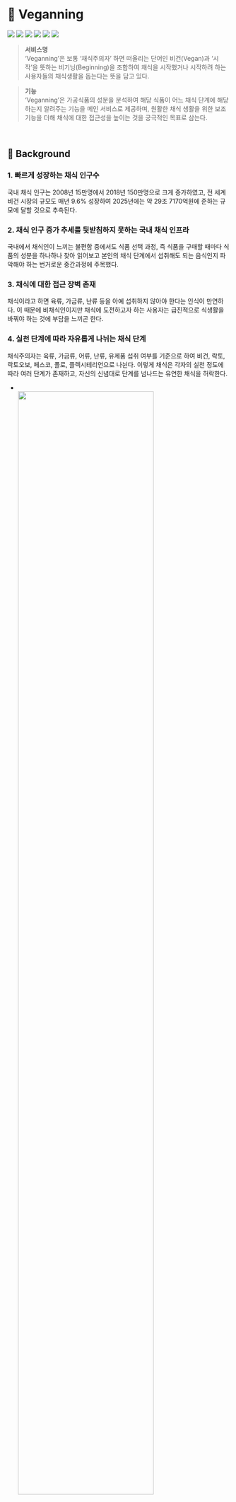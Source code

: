 # 🌱 Veganning
<img src = "https://img.shields.io/badge/Project%20Type-Team%20Project-yellow?style=flat-square"> <img src = "https://img.shields.io/badge/Tools-Android%20Studio-brightgreen?style=flat-square&logo=AndroidStudio"> <img src = "https://img.shields.io/badge/Tools-R%20Studio-brightgreen?style=flat-square&logo=R"> <img src = "https://img.shields.io/badge/Tools-Firebase-brightgreen?style=flat-square&logo=Firebase"> <img src = "https://img.shields.io/badge/Language-Java-orange?style=flat-square&logo=Java"> <img src = "https://img.shields.io/badge/Language-R-orange?style=flat-square&logo=R">

> **서비스명**<br>‘Veganning’은 보통 ‘채식주의자’ 하면 떠올리는 단어인 비건(Vegan)과 ‘시작’을 뜻하는 비기닝(Beginning)을 조합하여 채식을 시작했거나 시작하려 하는 사용자들의 채식생활을 돕는다는 뜻을 담고 있다.

> **기능**<br>‘Veganning’은 가공식품의 성분을 분석하여 해당 식품이 어느 채식 단계에 해당하는지 알려주는 기능을 메인 서비스로 제공하며, 원활한 채식 생활을 위한 보조 기능을 더해 채식에 대한 접근성을 높이는 것을 궁극적인 목표로 삼는다.

<br>


##  💭  Background
### 1. 빠르게 성장하는 채식 인구수
국내 채식 인구는 2008년 15만명에서 2018년 150만명으로 크게 증가하였고, 전 세계 비건 시장의 규모도 매년 9.6% 성장하여 2025년에는 약 29조 7170억원에 준하는 규모에 달할 것으로 추측된다.
### 2. 채식 인구 증가 추세를 뒷받침하지 못하는 국내 채식 인프라
국내에서 채식인이 느끼는 불편함 중에서도 식품 선택 과정, 즉 식품을 구매할 때마다 식품의 성분을 하나하나 찾아 읽어보고 본인의 채식 단계에서 섭취해도 되는 음식인지 파악해야 하는 번거로운 중간과정에 주목했다.
### 3. 채식에 대한 접근 장벽 존재
채식이라고 하면 육류, 가금류, 난류 등을 아예 섭취하지 않아야 한다는 인식이 만연하다. 이 때문에 비채식인이지만 채식에 도전하고자 하는 사용자는 급진적으로 식생활을 바꿔야 하는 것에 부담을 느끼곤 한다.
### 4. 실천 단계에 따라 자유롭게 나뉘는 채식 단계
채식주의자는 육류, 가금류, 어류, 난류, 유제품 섭취 여부를 기준으로 하여 비건, 락토, 락토오보, 페스코, 폴로, 플렉시테리언으로 나뉜다. 이렇게 채식은 각자의 실천 정도에 따라 여러 단계가 존재하고, 자신의 신념대로 단계를 넘나드는 유연한 채식을 허락한다.<br>
- <br><img src = "https://user-images.githubusercontent.com/48851230/143682587-5f32fee4-18b0-4ae4-815a-93a186dd1d06.png" width="80%" height="80%"><br><br>


##  📝  Features
### 1. 성분 분석을 통해 식품의 채식 단계 제시
구매하고자 하는 식품의 이름을 검색하거나 오프라인 매장에서 식품의 바코드를 스캔하면 해당 식품의 성분 정보를 분석하여 이 식품이 어떠한 성분을 함유하고 있으며 어느 단계의 채식을 하는 사용자에게 적합한지에 대한 정보를 제공한다.
### 2. 사용자 맞춤형 채식 단계 제시
어플리케이션 상에서 본인의 채식 단계를 설정한 사용자의 경우 1번 기능에 덧붙여 이 식품을 섭취할 수 있는지 사용자 맞춤형으로 표기한다.
### 3. 채식 관련 실시간 뉴스
사용자가 채식 시장의 동향이나 신제품출시 소식, 새로운 채식 서비스 등에 대한 정보를 접하기 쉽도록 매스컴에서 발행하는 채식 관련 기사를 실시간으로 업데이트하여 제공한다.
### 4. 기본 가이드 제공
채식 입문자가 채식을 어렵지 않게 받아들일 수 있도록 채식에 대한 기본적인 설명을 담은 가이드를 제공한다.<br><br>


##  📱  Preview
### 1. 와이어프레임
![Wireframe](https://user-images.githubusercontent.com/48851230/143682360-4d34c0c6-10db-4fc4-a4b0-294f8c385d3c.png)
### 2. 검색
![Search](https://user-images.githubusercontent.com/48851230/143685922-712436cf-a9b7-4c99-a8f8-ac754ee80c97.png)
 1) 식품정보 <br>
  (1) 식품 이미지, 식품명, 식품 분류 표기
 2) 채식단계 분석 <br>
  (1) 해당 식품을 섭취할 수 있는 가장 엄격한 단계의 이미지, 이름 표기 <br>
  (2) 그 아래에 해당 식품을 섭취할 수 있는 모든 채식단계 표기 <br>
  (3) 어플리케이션상에서 본인의 채식단계를 설정한 사용자의 경우 이 식품을 섭취할 수 있는지 사용자 맞춤형으로 표기
 3) 채식단계 분류 성분 <br>
  (1) 채식단계 분류 기준(육류, 가금류, 어류, 난류, 유제품)에 해당하는 모든 함유성분 표기
### 3. 바코드
![Barcode](https://user-images.githubusercontent.com/48851230/143686119-5b298ced-b89e-4e75-9910-b6f4955a346d.png)
 1) 상기 설명과 기능 동일
### 4. 가이드
![Guide](https://user-images.githubusercontent.com/48851230/143686231-c80c0ee2-9615-4a9c-a41a-5d5e04010424.png)
 1) 뉴스 <br>
  (1) ‘채식’, ‘비건’ 키워드로 크롤링한 실시간 기사 <br>
  (2) 기사 클릭시 각 기사 전문으로 웹 링크 이동
 2) 가이드 <br>
  (1) 채식 입문자들을 위한 채식의 기본 정보 제공 <br>
### 5. 설정
![Setting](https://user-images.githubusercontent.com/48851230/143686364-6f7d238b-869f-417c-8883-9833f044972d.png)
 1) 사용자 정보 <br>
  (1) 닉네임, 채식단계 표기
 2) 사용자 정보 변경 <br>
  (1) 사용자는 유연하게 채식단계 변경 가능 <br>
  (2) 사용자는 자유롭게 닉네임 변경 가능 <br><br>


##  📚  Stack & Library
| Tools | 목적 |
| ------ | ------ |
| Android (Java) | 안드로이드 네이티브 어플리케이션 구축 |
| R | Open API로부터 필요한 데이터 추출 및 정제 |
| Firebase | Realtime Database |
| Photoshop | UI/UX 디자인 |
| Google Zxing Library | 바코드 인식 |
| Google News RSS | 뉴스 크롤링 |
| HACCP Open API | 제품명, 제품이미지, 성분정보, 바코드번호 사용 |

<br>


##  🛠️  Architecture
![Architecture](https://user-images.githubusercontent.com/48851230/143681503-caef3536-528e-4aa1-8eae-02fbfcd3444a.png)


##  📹 Video
하단의 이미지를 **클릭**👆하면 실제 안드로이드 기기에서 시연하는 과정이 담긴 어플리케이션 소개 영상으로 링크된다.<br><br>
[![Video](https://user-images.githubusercontent.com/48851230/143681926-22eb2843-6397-472d-8824-6efcc7a82269.png)](https://youtu.be/EzufkGbLAdg)

